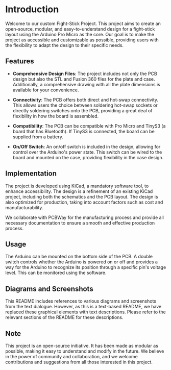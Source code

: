 # Introduction

Welcome to our custom Fight-Stick Project. This project aims to create an open-source, modular, and easy-to-understand design for a fight-stick layout using the Arduino Pro Micro as the core. Our goal is to make the project as accessible and customizable as possible, providing users with the flexibility to adapt the design to their specific needs.

## Features

- **Comprehensive Design Files**: The project includes not only the PCB design but also the STL and Fusion 360 files for the plate and case. Additionally, a comprehensive drawing with all the plate dimensions is available for your convenience.

- **Connectivity**: The PCB offers both direct and hot-swap connectivity. This allows users the choice between soldering hot-swap sockets or directly soldering switches onto the PCB, providing a great deal of flexibility in how the board is assembled.

- **Compatibility**: The PCB can be compatible with Pro Micro and TinyS3 (a board that has Bluetooth). If TinyS3 is connected, the board can be supplied from a battery.

- **On/Off Switch**: An on/off switch is included in the design, allowing for control over the Arduino's power state. This switch can be wired to the board and mounted on the case, providing flexibility in the case design.

## Implementation

The project is developed using KiCad, a mandatory software tool, to enhance accessibility. The design is a refinement of an existing KiCad project, including both the schematics and the PCB layout. The design is also optimized for production, taking into account factors such as cost and manufacturability.

We collaborate with PCBWay for the manufacturing process and provide all necessary documentation to ensure a smooth and effective production process.

## Usage

The Arduino can be mounted on the bottom side of the PCB. A double switch controls whether the Arduino is powered on or off and provides a way for the Arduino to recognize its position through a specific pin's voltage level. This can be monitored using the software.

## Diagrams and Screenshots

This README includes references to various diagrams and screenshots from the text dialogue. However, as this is a text-based README, we have replaced these graphical elements with text descriptions. Please refer to the relevant sections of the README for these descriptions.

## Note

This project is an open-source initiative. It has been made as modular as possible, making it easy to understand and modify in the future. We believe in the power of community and collaboration, and we welcome contributions and suggestions from all those interested in this project.
